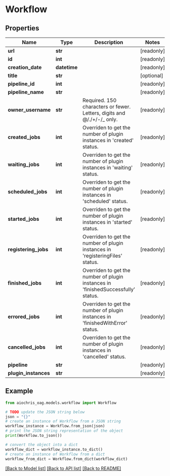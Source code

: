 # Workflow


## Properties

Name | Type | Description | Notes
------------ | ------------- | ------------- | -------------
**url** | **str** |  | [readonly] 
**id** | **int** |  | [readonly] 
**creation_date** | **datetime** |  | [readonly] 
**title** | **str** |  | [optional] 
**pipeline_id** | **int** |  | [readonly] 
**pipeline_name** | **str** |  | [readonly] 
**owner_username** | **str** | Required. 150 characters or fewer. Letters, digits and @/./+/-/_ only. | [readonly] 
**created_jobs** | **int** | Overriden to get the number of plugin instances in &#39;created&#39; status. | [readonly] 
**waiting_jobs** | **int** | Overriden to get the number of plugin instances in &#39;waiting&#39; status. | [readonly] 
**scheduled_jobs** | **int** | Overriden to get the number of plugin instances in &#39;scheduled&#39; status. | [readonly] 
**started_jobs** | **int** | Overriden to get the number of plugin instances in &#39;started&#39; status. | [readonly] 
**registering_jobs** | **int** | Overriden to get the number of plugin instances in &#39;registeringFiles&#39; status. | [readonly] 
**finished_jobs** | **int** | Overriden to get the number of plugin instances in &#39;finishedSuccessfully&#39; status. | [readonly] 
**errored_jobs** | **int** | Overriden to get the number of plugin instances in &#39;finishedWithError&#39; status. | [readonly] 
**cancelled_jobs** | **int** | Overriden to get the number of plugin instances in &#39;cancelled&#39; status. | [readonly] 
**pipeline** | **str** |  | [readonly] 
**plugin_instances** | **str** |  | [readonly] 

## Example

```python
from aiochris_oag.models.workflow import Workflow

# TODO update the JSON string below
json = "{}"
# create an instance of Workflow from a JSON string
workflow_instance = Workflow.from_json(json)
# print the JSON string representation of the object
print(Workflow.to_json())

# convert the object into a dict
workflow_dict = workflow_instance.to_dict()
# create an instance of Workflow from a dict
workflow_from_dict = Workflow.from_dict(workflow_dict)
```
[[Back to Model list]](../README.md#documentation-for-models) [[Back to API list]](../README.md#documentation-for-api-endpoints) [[Back to README]](../README.md)


